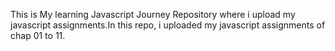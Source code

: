 This is My learning Javascript Journey Repository where i upload my javascript assignments.In this repo, i uploaded my javascript assignments of chap 01 to 11. 
